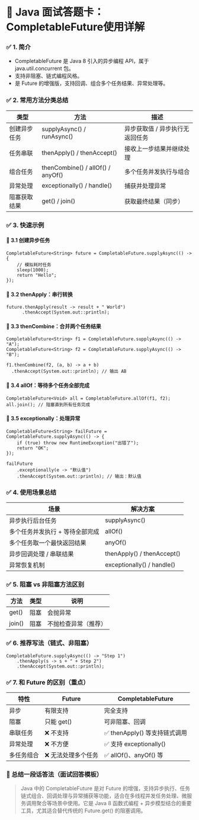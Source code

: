 # 📝 Java 面试答题卡：CompletableFuture使用详解

### **✅ 1. 简介**

- CompletableFuture 是 Java 8 引入的异步编程 API，属于 java.util.concurrent 包。
- 支持非阻塞、链式编程风格。
- 是 Future 的增强版，支持回调、组合多个任务结果、异常处理等。

### **✅ 2. 常用方法分类总结**

| **类型**     | **方法**                          | **描述**                        |
| ------------ | --------------------------------- | ------------------------------- |
| 创建异步任务 | supplyAsync() / runAsync()        | 异步获取值 / 异步执行无返回任务 |
| 任务串联     | thenApply() / thenAccept()        | 接收上一步结果并继续处理        |
| 组合任务     | thenCombine() / allOf() / anyOf() | 多个任务并发执行与组合          |
| 异常处理     | exceptionally() / handle()        | 捕获并处理异常                  |
| 阻塞获取结果 | get() / join()                    | 获取最终结果（同步）            |

### **✅ 3. 快速示例**

#### **🔹 3.1 创建异步任务**

```
CompletableFuture<String> future = CompletableFuture.supplyAsync(() -> {
    // 模拟耗时任务
    sleep(1000);
    return "Hello";
});
```

#### **🔹 3.2 thenApply：串行转换**

```
future.thenApply(result -> result + " World")
      .thenAccept(System.out::println);
```

#### **🔹 3.3 thenCombine：合并两个任务结果**

```
CompletableFuture<String> f1 = CompletableFuture.supplyAsync(() -> "A");
CompletableFuture<String> f2 = CompletableFuture.supplyAsync(() -> "B");

f1.thenCombine(f2, (a, b) -> a + b)
  .thenAccept(System.out::println); // 输出 AB
```

#### **🔹 3.4 allOf：等待多个任务全部完成**

```
CompletableFuture<Void> all = CompletableFuture.allOf(f1, f2);
all.join(); // 阻塞直到所有任务完成
```

#### **🔹 3.5 exceptionally：处理异常**

```
CompletableFuture<String> failFuture = CompletableFuture.supplyAsync(() -> {
    if (true) throw new RuntimeException("出错了");
    return "OK";
});

failFuture
    .exceptionally(e -> "默认值")
    .thenAccept(System.out::println); // 输出：默认值
```

### **✅ 4. 使用场景总结**

| **场景**                        | **解决方案**               |
| ------------------------------- | -------------------------- |
| 异步执行后台任务                | supplyAsync()              |
| 多个任务并发执行 + 等待全部完成 | allOf()                    |
| 多个任务取一个最快返回结果      | anyOf()                    |
| 异步回调处理 / 串联结果         | thenApply() / thenAccept() |
| 异常恢复机制                    | exceptionally() / handle() |

### **✅ 5. 阻塞 vs 非阻塞方法区别**

| **方法** | **类型** | **说明**             |
| -------- | -------- | -------------------- |
| get()    | 阻塞     | 会抛异常             |
| join()   | 阻塞     | 不抛检查异常（推荐） |


### **✅ 6. 推荐写法（链式、非阻塞）**

```
CompletableFuture.supplyAsync(() -> "Step 1")
    .thenApply(s -> s + " + Step 2")
    .thenAccept(System.out::println);
```

### **✅ 7. 和 Future 的区别（重点）**

| **特性**   | Future             | CompletableFuture            |
| ---------- | ------------------ | ---------------------------- |
| 异步       | 有限支持           | 完全支持                     |
| 阻塞       | 只能 get()         | 可非阻塞、回调               |
| 串联任务   | ❌ 不支持           | ✅ thenApply() 等支持链式调用 |
| 异常处理   | ❌ 不方便           | ✅ 支持 exceptionally()       |
| 多任务组合 | ❌ 无法处理多个任务 | ✅ allOf()、anyOf() 等        |


### **🎯 总结一段话答法（面试回答模板）**
> Java 中的 CompletableFuture 是对 Future 的增强，支持异步执行、任务链式组合、回调处理与异常捕获等功能，适合在多线程并发任务处理、微服务调用聚合等场景中使用。它是 Java 8 函数式编程 + 异步模型结合的重要工具，尤其适合替代传统的 Future.get() 的阻塞调用。
